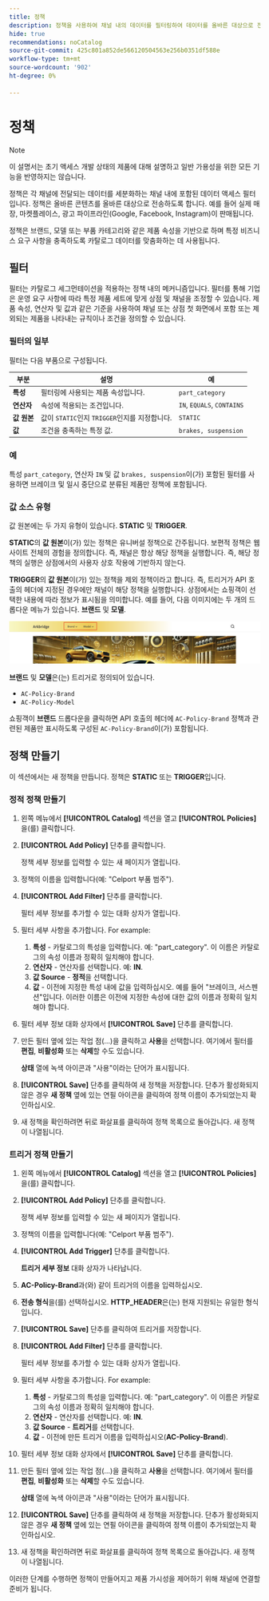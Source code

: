 ```yaml
---
title: 정책
description: 정책을 사용하여 채널 내의 데이터를 필터링하여 데이터를 올바른 대상으로 전송하는 방법에 대해 알아봅니다.
hide: true
recommendations: noCatalog
source-git-commit: 425c801a852de566120504563e256b0351df588e
workflow-type: tm+mt
source-wordcount: '902'
ht-degree: 0%

---
```


# 정책

>[!NOTE]
>
>이 설명서는 초기 액세스 개발 상태의 제품에 대해 설명하고 일반 가용성을 위한 모든 기능을 반영하지는 않습니다.

정책은 각 채널에 전달되는 데이터를 세분화하는 채널 내에 포함된 데이터 액세스 필터입니다. 정책은 올바른 콘텐츠를 올바른 대상으로 전송하도록 합니다. 예를 들어 실제 매장, 마켓플레이스, 광고 파이프라인(Google, Facebook, Instagram)이 판매됩니다.

정책은 브랜드, 모델 또는 부품 카테고리와 같은 제품 속성을 기반으로 하며 특정 비즈니스 요구 사항을 충족하도록 카탈로그 데이터를 맞춤화하는 데 사용됩니다. &#x200B;

## 필터

필터는 카탈로그 세그먼테이션을 적용하는 정책 내의 메커니즘입니다. 필터를 통해 기업은 운영 요구 사항에 따라 특정 제품 세트에 맞게 상점 및 채널을 조정할 수 있습니다. 제품 속성, 연산자 및 값과 같은 기준을 사용하여 채널 또는 상점 첫 화면에서 포함 또는 제외되는 제품을 나타내는 규칙이나 조건을 정의할 수 있습니다.

### 필터의 일부

필터는 다음 부품으로 구성됩니다.

| 부분 | 설명 | 예 |
|---|---|---|
| **특성** | 필터링에 사용되는 제품 속성입니다. | `part_category` |
| **연산자** | 속성에 적용되는 조건입니다. | `IN`, `EQUALS`, `CONTAINS` |
| **값 원본** | 값이 `STATIC`인지 `TRIGGER`인지를 지정합니다. | `STATIC` |
| **값** | 조건을 충족하는 특정 값. | `brakes, suspension` |

### 예

특성 `part_category`, 연산자 `IN` 및 값 `brakes, suspension`이(가) 포함된 필터를 사용하면 브레이크 및 일시 중단으로 분류된 제품만 정책에 포함됩니다.

### 값 소스 유형

값 원본에는 두 가지 유형이 있습니다. **STATIC** 및 **TRIGGER**.

**STATIC**&#x200B;의 **값 원본**&#x200B;이(가) 있는 정책은 유니버설 정책으로 간주됩니다. 보편적 정책은 웹 사이트 전체의 경험을 정의합니다. 즉, 채널은 항상 해당 정책을 실행합니다. 즉, 해당 정책의 실행은 상점에서의 사용자 상호 작용에 기반하지 않는다.

**TRIGGER**&#x200B;의 **값 원본**&#x200B;이(가) 있는 정책을 제외 정책이라고 합니다. 즉, 트리거가 API 호출의 헤더에 지정된 경우에만 채널이 해당 정책을 실행합니다. 상점에서는 쇼핑객이 선택한 내용에 따라 정보가 표시됨을 의미합니다. 예를 들어, 다음 이미지에는 두 개의 드롭다운 메뉴가 있습니다. **브랜드** 및 **모델**.

![상점 첫 화면의 값 원본 트리거](../assets/policy-trigger.png)

**브랜드** 및 **모델**&#x200B;은(는) 트리거로 정의되어 있습니다.

- `AC-Policy-Brand`
- `AC-Policy-Model`

쇼핑객이 **브랜드** 드롭다운을 클릭하면 API 호출의 헤더에 `AC-Policy-Brand` 정책과 관련된 제품만 표시하도록 구성된 `AC-Policy-Brand`이(가) 포함됩니다.

## 정책 만들기

이 섹션에서는 새 정책을 만듭니다. 정책은 **STATIC** 또는 **TRIGGER**&#x200B;입니다.

### 정적 정책 만들기

1. 왼쪽 메뉴에서 **[!UICONTROL Catalog]** 섹션을 열고 **[!UICONTROL Policies]**&#x200B;을(를) 클릭합니다.

1. **[!UICONTROL Add Policy]** 단추를 클릭합니다.

   정책 세부 정보를 입력할 수 있는 새 페이지가 열립니다. &#x200B;

1. 정책의 이름을 입력합니다(예: &quot;Celport 부품 범주&quot;).

1. **[!UICONTROL Add Filter]** 단추를 클릭합니다.

   필터 세부 정보를 추가할 수 있는 대화 상자가 열립니다.

1. 필터 세부 사항을 추가합니다. For example:

   1. **특성** - 카탈로그의 특성을 입력합니다. 예: &quot;part_category&quot;. 이 이름은 카탈로그의 속성 이름과 정확히 일치해야 합니다.
   1. **연산자** - 연산자를 선택합니다. 예: **IN**&#x200B;.
   1. **값 Source** - **정적**&#x200B;을 선택합니다&#x200B;.
   1. **값** - 이전에 지정한 특성 내에 값을 입력하십시오. 예를 들어 &quot;브레이크, 서스펜션&quot;입니다. &#x200B;이러한 이름은 이전에 지정한 속성에 대한 값의 이름과 정확히 일치해야 합니다.

1. 필터 세부 정보 대화 상자에서 **[!UICONTROL Save]** 단추를 클릭합니다. &#x200B;

1. 만든 필터 옆에 있는 작업 점(...)을 클릭하고 **사용**&#x200B;을 선택합니다. 여기에서 필터를 **편집**, **비활성화** 또는 **삭제**&#x200B;할 수도 있습니다.

   **상태** 열에 녹색 아이콘과 &quot;사용&quot;이라는 단어가 표시됩니다.

1. **[!UICONTROL Save]** 단추를 클릭하여 새 정책을 저장합니다&#x200B;. 단추가 활성화되지 않은 경우 **새 정책** 옆에 있는 연필 아이콘을 클릭하여 정책 이름이 추가되었는지 확인하십시오.

1. 새 정책을 확인하려면 뒤로 화살표를 클릭하여 정책 목록으로 돌아갑니다. &#x200B;새 정책이 나열됩니다.

### 트리거 정책 만들기

1. 왼쪽 메뉴에서 **[!UICONTROL Catalog]** 섹션을 열고 **[!UICONTROL Policies]**&#x200B;을(를) 클릭합니다.

1. **[!UICONTROL Add Policy]** 단추를 클릭합니다.

   정책 세부 정보를 입력할 수 있는 새 페이지가 열립니다. &#x200B;

1. 정책의 이름을 입력합니다(예: &quot;Celport 부품 범주&quot;).

1. **[!UICONTROL Add Trigger]** 단추를 클릭합니다.

   **트리거 세부 정보** 대화 상자가 나타납니다.

1. **AC-Policy-Brand**&#x200B;과(와) 같이 트리거의 이름을 입력하십시오.

1. **전송 형식**&#x200B;을(를) 선택하십시오. **HTTP_HEADER**&#x200B;은(는) 현재 지원되는 유일한 형식입니다.

1. **[!UICONTROL Save]** 단추를 클릭하여 트리거를 저장합니다.

1. **[!UICONTROL Add Filter]** 단추를 클릭합니다.

   필터 세부 정보를 추가할 수 있는 대화 상자가 열립니다.

1. 필터 세부 사항을 추가합니다. For example:

   1. **특성** - 카탈로그의 특성을 입력합니다. 예: &quot;part_category&quot;. 이 이름은 카탈로그의 속성 이름과 정확히 일치해야 합니다.
   1. **연산자** - 연산자를 선택합니다. 예: **IN**&#x200B;.
   1. **값 Source** - **트리거**&#x200B;를 선택합니다&#x200B;.
   1. **값** - 이전에 만든 트리거 이름을 입력하십시오(**AC-Policy-Brand**).

1. 필터 세부 정보 대화 상자에서 **[!UICONTROL Save]** 단추를 클릭합니다. &#x200B;

1. 만든 필터 옆에 있는 작업 점(...)을 클릭하고 **사용**&#x200B;을 선택합니다. 여기에서 필터를 **편집**, **비활성화** 또는 **삭제**&#x200B;할 수도 있습니다.

   **상태** 열에 녹색 아이콘과 &quot;사용&quot;이라는 단어가 표시됩니다.

1. **[!UICONTROL Save]** 단추를 클릭하여 새 정책을 저장합니다&#x200B;. 단추가 활성화되지 않은 경우 **새 정책** 옆에 있는 연필 아이콘을 클릭하여 정책 이름이 추가되었는지 확인하십시오.

1. 새 정책을 확인하려면 뒤로 화살표를 클릭하여 정책 목록으로 돌아갑니다. &#x200B;새 정책이 나열됩니다.

이러한 단계를 수행하면 정책이 만들어지고 제품 가시성을 제어하기 위해 채널에 연결할 준비가 됩니다.
